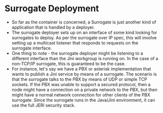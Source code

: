 
Surrogate Deployment
====================

- So far as the container is concerned, a Surrogate is just another kind of
application that is handled by a deployer.
- The surrogate deployer sets up on an interface of some kind looking for 
surrogates to deploy.  As per the surrogate over IP spec, this will involve
setting up a multicast listener that responds to requests on the surrogate
interface.
- One thing to note - the surrogate deployer might be listening to a  different
interface than the Jini workgroup is running on.  In the case of a non-TCP/IP
surrogate, this is guaranteed to be the case.
- For instance, let's say we have a PBX or asterisk implementation that wants
to publish a Jini service by means of a surrogate.  The scenario is that the 
surrogate talks to the PBX by means of UDP or simple TCP sockets.  If the PBX
was unable to support a secured protocol, then a node might 
have a connection on a private network to the PBX, but then might have a normal
network connection for other clients of the PBX surrogate.  Since the surrogate 
runs in the Java/Jini environment, it can use the full JERI security stack.